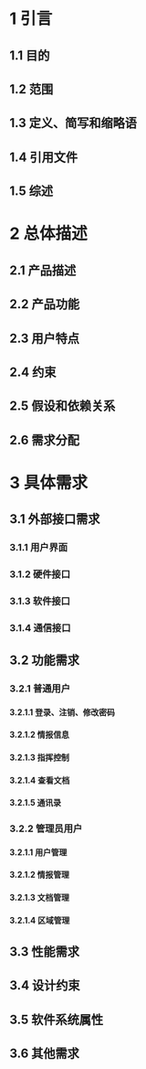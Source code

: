 # 1 引言

## 1.1 目的

## 1.2 范围

## 1.3 定义、简写和缩略语

## 1.4 引用文件

## 1.5 综述

# 2 总体描述

## 2.1 产品描述

## 2.2 产品功能

## 2.3 用户特点

## 2.4 约束

## 2.5 假设和依赖关系

## 2.6 需求分配

# 3 具体需求

## 3.1 外部接口需求

### 3.1.1 用户界面

### 3.1.2 硬件接口

### 3.1.3 软件接口

### 3.1.4 通信接口

## 3.2 功能需求

### 3.2.1 普通用户

#### 3.2.1.1 登录、注销、修改密码

#### 3.2.1.2 情报信息

#### 3.2.1.3 指挥控制

#### 3.2.1.4 查看文档

#### 3.2.1.5 通讯录

### 3.2.2 管理员用户

#### 3.2.1.1 用户管理

#### 3.2.1.2 情报管理

#### 3.2.1.3 文档管理

#### 3.2.1.4 区域管理

## 3.3 性能需求

## 3.4 设计约束

## 3.5 软件系统属性

## 3.6 其他需求
